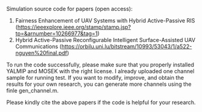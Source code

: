 Simulation source code for papers (open access):
1. Fairness Enhancement of UAV Systems with Hybrid Active-Passive RIS (https://ieeexplore.ieee.org/stamp/stamp.jsp?tp=&arnumber=10266977&tag=1)
2. Hybrid Active-Passive Reconfigurable Intelligent Surface-Assisted UAV Communications (https://orbilu.uni.lu/bitstream/10993/53043/1/a522-nguyen%20final.pdf)

To run the code successfully, please make sure that you properly installed YALMIP and MOSEK with the right license. I already uploaded one channel sample for running test. If you want to modify, improve, and obtain the results for your own research, you can generate more channels using the finle gen_channel.m.

Please kindly cite the above papers if the code is helpful for your research.
